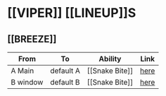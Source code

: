 # [[VIPER]] [[LINEUP]]S
## [[BREEZE]]
| From | To | Ability | Link |
| --- | --- | --- | --- |
| A Main | default A | [[Snake Bite]] | [here](https://www.youtube.com/watch?v=Pc-hjkobSA8) |
| B window | default B | [[Snake Bite]] | [here](https://www.youtube.com/watch?v=CHKL5y0qTeE) |
